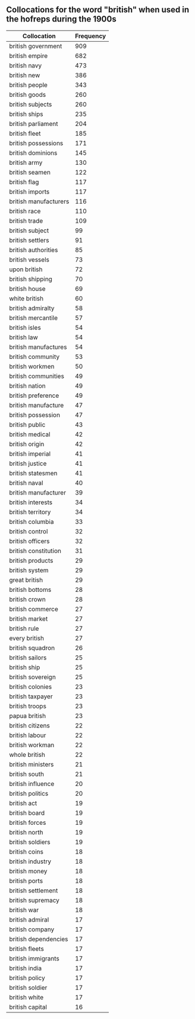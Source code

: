 ## Collocations for the word "british" when used in the hofreps during the 1900s

| Collocation | Frequency |
|--------------|----------------|
|british government|909|
|british empire|682|
|british navy|473|
|british new|386|
|british people|343|
|british goods|260|
|british subjects|260|
|british ships|235|
|british parliament|204|
|british fleet|185|
|british possessions|171|
|british dominions|145|
|british army|130|
|british seamen|122|
|british flag|117|
|british imports|117|
|british manufacturers|116|
|british race|110|
|british trade|109|
|british subject|99|
|british settlers|91|
|british authorities|85|
|british vessels|73|
|upon british|72|
|british shipping|70|
|british house|69|
|white british|60|
|british admiralty|58|
|british mercantile|57|
|british isles|54|
|british law|54|
|british manufactures|54|
|british community|53|
|british workmen|50|
|british communities|49|
|british nation|49|
|british preference|49|
|british manufacture|47|
|british possession|47|
|british public|43|
|british medical|42|
|british origin|42|
|british imperial|41|
|british justice|41|
|british statesmen|41|
|british naval|40|
|british manufacturer|39|
|british interests|34|
|british territory|34|
|british columbia|33|
|british control|32|
|british officers|32|
|british constitution|31|
|british products|29|
|british system|29|
|great british|29|
|british bottoms|28|
|british crown|28|
|british commerce|27|
|british market|27|
|british rule|27|
|every british|27|
|british squadron|26|
|british sailors|25|
|british ship|25|
|british sovereign|25|
|british colonies|23|
|british taxpayer|23|
|british troops|23|
|papua british|23|
|british citizens|22|
|british labour|22|
|british workman|22|
|whole british|22|
|british ministers|21|
|british south|21|
|british influence|20|
|british politics|20|
|british act|19|
|british board|19|
|british forces|19|
|british north|19|
|british soldiers|19|
|british coins|18|
|british industry|18|
|british money|18|
|british ports|18|
|british settlement|18|
|british supremacy|18|
|british war|18|
|british admiral|17|
|british company|17|
|british dependencies|17|
|british fleets|17|
|british immigrants|17|
|british india|17|
|british policy|17|
|british soldier|17|
|british white|17|
|british capital|16|
